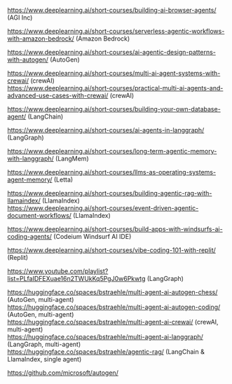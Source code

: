 https://www.deeplearning.ai/short-courses/building-ai-browser-agents/ (AGI Inc)  

https://www.deeplearning.ai/short-courses/serverless-agentic-workflows-with-amazon-bedrock/ (Amazon Bedrock)  

https://www.deeplearning.ai/short-courses/ai-agentic-design-patterns-with-autogen/ (AutoGen)  

https://www.deeplearning.ai/short-courses/multi-ai-agent-systems-with-crewai/ (crewAI)  
https://www.deeplearning.ai/short-courses/practical-multi-ai-agents-and-advanced-use-cases-with-crewai/ (crewAI)  

https://www.deeplearning.ai/short-courses/building-your-own-database-agent/ (LangChain)  

https://www.deeplearning.ai/short-courses/ai-agents-in-langgraph/ (LangGraph)  

https://www.deeplearning.ai/short-courses/long-term-agentic-memory-with-langgraph/ (LangMem)  

https://www.deeplearning.ai/short-courses/llms-as-operating-systems-agent-memory/ (Letta)  

https://www.deeplearning.ai/short-courses/building-agentic-rag-with-llamaindex/ (LlamaIndex)  
https://www.deeplearning.ai/short-courses/event-driven-agentic-document-workflows/ (LlamaIndex)  

https://www.deeplearning.ai/short-courses/build-apps-with-windsurfs-ai-coding-agents/ (Codeium Windsurf AI IDE)  

https://www.deeplearning.ai/short-courses/vibe-coding-101-with-replit/ (Replit)  

https://www.youtube.com/playlist?list=PLfaIDFEXuae16n2TWUkKq5PgJ0w6Pkwtg (LangGraph)  

https://huggingface.co/spaces/bstraehle/multi-agent-ai-autogen-chess/ (AutoGen, multi-agent)  
https://huggingface.co/spaces/bstraehle/multi-agent-ai-autogen-coding/ (AutoGen, multi-agent)  
https://huggingface.co/spaces/bstraehle/multi-agent-ai-crewai/ (crewAI, multi-agent)  
https://huggingface.co/spaces/bstraehle/multi-agent-ai-langgraph/ (LangGraph, multi-agent)  
https://huggingface.co/spaces/bstraehle/agentic-rag/ (LangChain & LlamaIndex, single agent)  

https://github.com/microsoft/autogen/  

